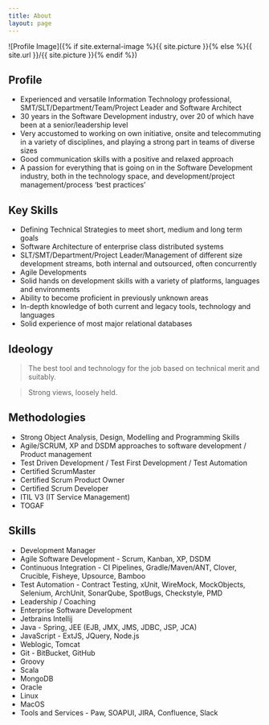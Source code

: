 ```yaml
---
title: About
layout: page
---
```

![Profile Image]({% if site.external-image %}{{ site.picture }}{% else %}{{ site.url }}/{{ site.picture }}{% endif %})

<h2>Profile</h2>

<ul class="skill-list">
	<li>Experienced and versatile Information Technology professional, SMT/SLT/Department/Team/Project Leader and Software Architect</li>
	<li>30 years in the Software Development industry, over 20 of which have been at a senior/leadership level</li>
	<li>Very accustomed to working on own initiative, onsite and telecommuting in a variety of disciplines, and playing a strong part in teams of diverse sizes</li>
	<li>Good communication skills with a positive and relaxed approach</li>
	<li>A passion for everything that is going on in the Software Development industry, both in the technology space, and development/project management/process ‘best practices’</li>
</ul>

<h2>Key Skills</h2>

<ul class="skill-list">
    <li>Defining Technical Strategies to meet short, medium and long term goals</li>
	<li>Software Architecture of enterprise class distributed systems</li>
	<li>SLT/SMT/Department/Project Leader/Management of different size development streams, both internal and outsourced, often concurrently</li>
	<li>Agile Developments</li>
    <li>Solid hands on development skills with a variety of platforms, languages and environments</li>
    <li>Ability to become proficient in previously unknown areas</li>
    <li>In-depth knowledge of both current and legacy tools, technology and languages</li>
    <li>Solid experience of most major relational databases</li>
</ul>


<h2>Ideology</h2>

> The best tool and technology for the job based on technical merit and suitably. 

> Strong views, loosely held.

<h2>Methodologies</h2>

<ul class="skill-list">
    <li>Strong Object Analysis, Design, Modelling and Programming Skills</li>
    <li>Agile/SCRUM, XP and DSDM approaches to software development / Product management</li>
    <li>Test Driven Development / Test First Development / Test Automation</li>
    <li>Certified ScrumMaster</li>
    <li>Certified Scrum Product Owner</li>
    <li>Certified Scrum Developer</li>
    <li>ITIL V3 (IT Service Management)</li>
    <li>TOGAF</li>
</ul>


<h2>Skills</h2>

<ul class="skill-list">
	<li>Development Manager</li>
	<li>Agile Software Development - Scrum, Kanban, XP, DSDM</li>
	<li>Continuous Integration - CI Pipelines, Gradle/Maven/ANT, Clover, Crucible, Fisheye, Upsource, Bamboo</li>
	<li>Test Automation - Contract Testing, xUnit, WireMock, MockObjects, Selenium, ArchUnit, SonarQube, SpotBugs, Checkstyle, PMD</li>
	<li>Leadership / Coaching</li>
	<li>Enterprise Software Development</li>
	<li>Jetbrains Intellij</li>
	<li>Java - Spring, JEE (EJB, JMX, JMS, JDBC, JSP, JCA) </li>
	<li>JavaScript - ExtJS, JQuery, Node.js</li>
	<li>Weblogic, Tomcat</li>
	<li>Git - BitBucket, GitHub</li>
	<li>Groovy</li>
	<li>Scala</li>
	<li>MongoDB</li>
	<li>Oracle</li>
	<li>Linux</li>
	<li>MacOS</li>
	<li>Tools and Services - Paw, SOAPUI, JIRA, Confluence, Slack</li>
</ul>

